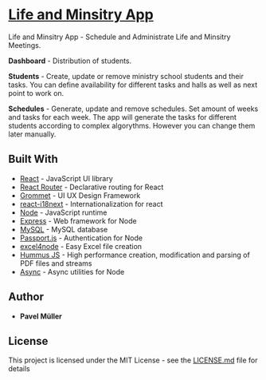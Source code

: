 # [Life and Minsitry App](https://ministry-meetings.herokuapp.com)

Life and Minsitry App - Schedule and Administrate Life and Minsitry Meetings.

**Dashboard** - Distribution of students.

**Students** - Create, update or remove ministry school students and their tasks. You can define availability for different tasks and halls as well as next point to work on.

**Schedules** - Generate, update and remove schedules. Set amount of weeks and tasks for each week. The app will generate the tasks for different students according to complex algorythms. However you can change them later manually.

## Built With

- [React](https://facebook.github.io/react/) - JavaScript UI library
- [React Router](https://reacttraining.com/react-router/) - Declarative routing for React
- [Grommet](http://grommet.io/) - UI UX Design Framework
- [react-i18next](https://react.i18next.com/) - Internationalization for react
- [Node](https://nodejs.org/) - JavaScript runtime
- [Express](https://expressjs.com/) - Web framework for Node
- [MySQL](github.com/mysqljs/mysql) - MySQL database
- [Passport.js](https://github.com/jaredhanson/passport) - Authentication for Node
- [excel4node](https://github.com/natergj/excel4node) - Easy Excel file creation
- [Hummus JS](https://github.com/galkahana/HummusJS) - High performance creation, modification and parsing of PDF files and streams
- [Async](https://caolan.github.io/async/) - Async utilities for Node

## Author

- **Pavel Müller**

## License

This project is licensed under the MIT License - see the [LICENSE.md](LICENSE.md) file for details
